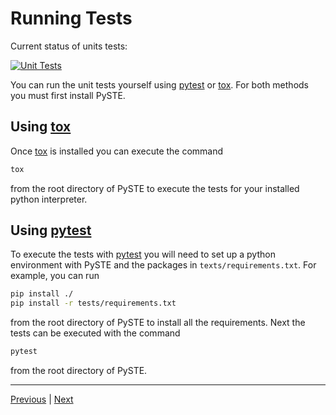 # Running Tests

Current status of units tests:

[![Unit Tests](https://github.com/Christopher-K-Long/PySTE/actions/workflows/test-python-package.yml/badge.svg)](https://github.com/Christopher-K-Long/PySTE/actions/workflows/test-python-package.yml)

You can run the unit tests yourself using [pytest](https://docs.pytest.org) or [tox](https://tox.wiki/). For both methods you must first install PySTE.

## Using [tox](https://tox.wiki/)

Once [tox](https://tox.wiki/) is installed you can execute the command
```bash
tox
```
from the root directory of PySTE to execute the tests for your installed python interpreter.

## Using [pytest](https://docs.pytest.org)

To execute the tests with [pytest](https://docs.pytest.org) you will need to set up a python environment with PySTE and the packages in `texts/requirements.txt`. For example, you can run
```bash
pip install ./
pip install -r tests/requirements.txt
```
from the root directory of PySTE to install all the requirements. Next the tests can be executed with the command
```bash
pytest
```
from the root directory of PySTE.

---

[Previous](examples.md) | [Next](running_benchmarks.md)